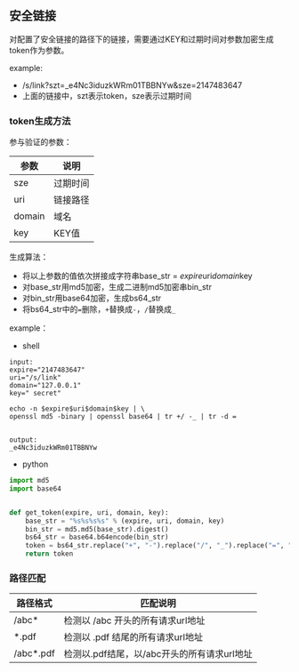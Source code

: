 ## 安全链接

对配置了安全链接的路径下的链接，需要通过KEY和过期时间对参数加密生成token作为参数。

example: 

+ /s/link?szt=_e4Nc3iduzkWRm01TBBNYw&sze=2147483647
+ 上面的链接中，szt表示token，sze表示过期时间

### token生成方法

参与验证的参数：

参数|说明
------|------
sze|过期时间
uri|链接路径
domain|域名
key|KEY值

生成算法： 
 
* 将以上参数的值依次拼接成字符串base_str = $expire$uri$domain$key
* 对base_str用md5加密，生成二进制md5加密串bin_str
* 对bin_str用base64加密，生成bs64_str
* 将bs64_str中的`=`删除，`+`替换成`-`，`/`替换成`_`

example：  

* shell

```
input:
expire="2147483647"
uri="/s/link"
domain="127.0.0.1"
key=" secret"

echo -n $expire$uri$domain$key | \
openssl md5 -binary | openssl base64 | tr +/ -_ | tr -d =


output:
_e4Nc3iduzkWRm01TBBNYw
```

* python

```python
import md5
import base64


def get_token(expire, uri, domain, key):
    base_str = "%s%s%s%s" % (expire, uri, domain, key)
    bin_str = md5.md5(base_str).digest()
    bs64_str = base64.b64encode(bin_str)
    token = bs64_str.replace("+", "-").replace("/", "_").replace("=", "")
    return token
```

### 路径匹配

路径格式|匹配说明
-------|-------
/abc*|检测以 /abc 开头的所有请求url地址
*.pdf|检测以 .pdf 结尾的所有请求url地址
/abc*.pdf|检测以.pdf结尾，以/abc开头的所有请求url地址
